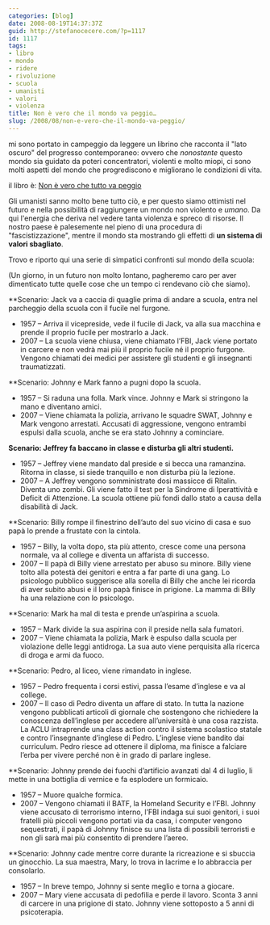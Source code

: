 ```yaml
---
categories: [blog]
date: 2008-08-19T14:37:37Z
guid: http://stefanocecere.com/?p=1117
id: 1117
tags:
- libro
- mondo
- ridere
- rivoluzione
- scuola
- umanisti
- valori
- violenza
title: Non è vero che il mondo va peggio…
slug: /2008/08/non-e-vero-che-il-mondo-va-peggio/
---
```


mi sono portato in campeggio da leggere un librino che racconta il "lato oscuro" del progresso contemporaneo: ovvero che _nonostante_ questo mondo sia guidato da poteri concentratori, violenti e molto miopi, ci sono molti aspetti del mondo che progrediscono e migliorano le condizioni di vita.
  
il libro è: [Non è vero che tutto va peggio](http://www.commercioetico.it/libri/librijacopo/non-e-vero.html)

Gli umanisti sanno molto bene tutto ciò, e per questo siamo ottimisti nel futuro e nella possibilità di raggiungere un mondo non violento e _umano_. Da qui l'energia che deriva nel vedere tanta violenza e spreco di risorse. Il nostro paese è palesemente nel pieno di una procedura di "fascistizzazione", mentre il mondo sta mostrando gli effetti di **un sistema di valori sbagliato**.

Trovo e riporto qui una serie di simpatici confronti sul mondo della scuola:

(Un giorno, in un futuro non molto lontano, pagheremo caro per aver dimenticato tutte quelle cose che un tempo ci rendevano ciò che siamo).

**Scenario: Jack va a caccia di quaglie prima di andare a scuola, entra nel parcheggio della scuola con il fucile nel furgone.</p> 

- <span style="font-weight: normal">1957 – Arriva il vicepreside, vede il fucile di Jack, va alla sua macchina e prende il proprio fucile per mostrarlo a Jack.</span>
- <span style="font-weight: normal">2007 – La scuola viene chiusa, viene chiamato l’FBI, Jack viene portato in carcere e non vedrà mai più il proprio fucile né il proprio furgone. Vengono chiamati dei medici per assistere gli studenti e gli insegnanti traumatizzati.</span>

</strong>

**Scenario: Johnny e Mark fanno a pugni dopo la scuola.</p> 

- <span style="font-weight: normal">1957 – Si raduna una folla. Mark vince. Johnny e Mark si stringono la mano e diventano amici.</span>
- <span style="font-weight: normal">2007 – Viene chiamata la polizia, arrivano le squadre SWAT, Johnny e Mark vengono arrestati. Accusati di aggressione, vengono entrambi espulsi dalla scuola, anche se era stato Johnny a cominciare.</span>

</strong>

**Scenario: Jeffrey fa baccano in classe e disturba gli altri studenti.**

- 1957 – Jeffrey viene mandato dal preside e si becca una ramanzina. Ritorna in classe, si siede tranquillo e non disturba più la lezione.
- 2007 – A Jeffrey vengono somministrate dosi massicce di Ritalin. Diventa uno zombi. Gli viene fatto il test per la Sindrome di Iperattività e Deficit di Attenzione. La scuola ottiene più fondi dallo stato a causa della disabilità di Jack.

**Scenario: Billy rompe il finestrino dell’auto del suo vicino di casa e suo papà lo prende a frustate con la cintola.</p> 

- <span style="font-weight: normal">1957 – Billy, la volta dopo, sta più attento, cresce come una persona normale, va al college e diventa un affarista di successo.</span>
- <span style="font-weight: normal">2007 – Il papà di Billy viene arrestato per abuso su minore. Billy viene tolto alla potestà dei genitori e entra a far parte di una gang. Lo psicologo pubblico suggerisce alla sorella di Billy che anche lei ricorda di aver subito abusi e il loro papà finisce in prigione. La mamma di Billy ha una relazione con lo psicologo.</span>

</strong>

**Scenario: Mark ha mal di testa e prende un’aspirina a scuola.</p> 

- <span style="font-weight: normal">1957 – Mark divide la sua aspirina con il preside nella sala fumatori.</span>
- <span style="font-weight: normal">2007 – Viene chiamata la polizia, Mark è espulso dalla scuola per violazione delle leggi antidroga. La sua auto viene perquisita alla ricerca di droga e armi da fuoco.</span>

</strong>

**Scenario: Pedro, al liceo, viene rimandato in inglese.</p> 

- <span style="font-weight: normal">1957 – Pedro frequenta i corsi estivi, passa l’esame d’inglese e va al college.</span>
- <span style="font-weight: normal">2007 – Il caso di Pedro diventa un affare di stato. In tutta la nazione vengono pubblicati articoli di giornale che sostengono che richiedere la conoscenza dell’inglese per accedere all’università è una cosa razzista. La ACLU intraprende una class action contro il sistema scolastico statale e contro l’insegnante d’inglese di Pedro. L’inglese viene bandito dai curriculum. Pedro riesce ad ottenere il diploma, ma finisce a falciare l’erba per vivere perché non è in grado di parlare inglese.</span>

</strong>

**Scenario: Johnny prende dei fuochi d’artificio avanzati dal 4 di luglio, li mette in una bottiglia di vernice e fa esplodere un formicaio.</p> 

- <span style="font-weight: normal">1957 – Muore qualche formica.</span>
- <span style="font-weight: normal">2007 – Vengono chiamati il BATF, la Homeland Security e l’FBI. Johnny viene accusato di terrorismo interno, l’FBI indaga sui suoi genitori, i suoi fratelli più piccoli vengono portati via da casa, i computer vengono sequestrati, il papà di Johnny finisce su una lista di possibili terroristi e non gli sarà mai più consentito di prendere l’aereo.</span>

</strong>

**Scenario: Johnny cade mentre corre durante la ricreazione e si sbuccia un ginocchio. La sua maestra, Mary, lo trova in lacrime e lo abbraccia per consolarlo.</p> 

- <span style="font-weight: normal">1957 – In breve tempo, Johnny si sente meglio e torna a giocare.</span>
- <span style="font-weight: normal">2007 – Mary viene accusata di pedofilia e perde il lavoro. Sconta 3 anni di carcere in una prigione di stato. Johnny viene sottoposto a 5 anni di psicoterapia.</span>

</strong>